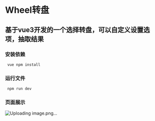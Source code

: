 # Wheel转盘
## 基于vue3开发的一个选择转盘，可以自定义设置选项，抽取结果

### 安装依赖
```bash
 vue npm install
```

### 运行文件
```bash
 npm run dev
```

### 页面展示
![Uploading image.png…]()



